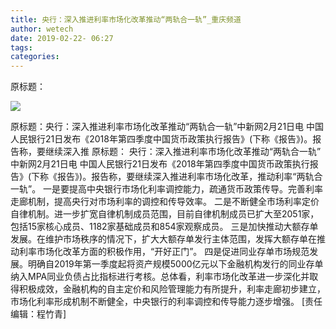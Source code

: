 ```yaml
---
title: 央行：深入推进利率市场化改革推动“两轨合一轨”_重庆频道
author: wetech
date: 2019-02-22- 06:27
tags: 
categories: 
---
```

原标题：
<!-- more -->
                
<img align="center" border="0" src="http://p2.ifengimg.com/a/2016/0810/204c433878d5cf9size1_w16_h16.png" />
                
            
原标题：央行：深入推进利率市场化改革推动“两轨合一轨”中新网2月21日电 中国人民银行21日发布《2018年第四季度中国货币政策执行报告》(下称《报告》)。报告称，要继续深入推
原标题：
央行：深入推进利率市场化改革推动“两轨合一轨”
中新网2月21日电 中国人民银行21日发布《2018年第四季度中国货币政策执行报告》(下称《报告》)。报告称，要继续深入推进利率市场化改革，推动利率“两轨合一轨”。
一是要提高中央银行市场化利率调控能力，疏通货币政策传导。完善利率走廊机制，提高央行对市场利率的调控和传导效率。
二是不断健全市场利率定价自律机制。进一步扩宽自律机制成员范围，目前自律机制成员已扩大至2051家，包括15家核心成员、1182家基础成员和854家观察成员。
三是加快推动大额存单发展。在维护市场秩序的情况下，扩大大额存单发行主体范围，发挥大额存单在推动利率市场化改革方面的积极作用，“开好正门”。
四是促进同业存单市场规范发展。明确自2019年第一季度起将资产规模5000亿元以下金融机构发行的同业存单纳入MPA同业负债占比指标进行考核。总体看，利率市场化改革进一步深化并取得积极成效，金融机构的自主定价和风险管理能力有所提升，利率走廊初步建立，市场化利率形成机制不断健全，中央银行的利率调控和传导能力逐步增强。
[责任编辑：程竹青]
            
